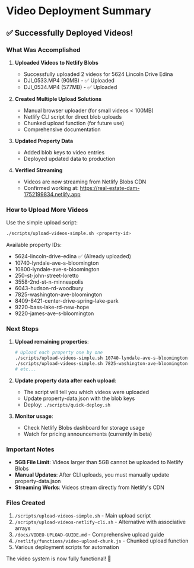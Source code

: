 # Video Deployment Summary

## ✅ Successfully Deployed Videos!

### What Was Accomplished

1. **Uploaded Videos to Netlify Blobs**
   - Successfully uploaded 2 videos for 5624 Lincoln Drive Edina
   - DJI_0533.MP4 (90MB) - ✅ Uploaded
   - DJI_0534.MP4 (577MB) - ✅ Uploaded

2. **Created Multiple Upload Solutions**
   - Manual browser uploader (for small videos < 100MB)
   - Netlify CLI script for direct blob uploads
   - Chunked upload function (for future use)
   - Comprehensive documentation

3. **Updated Property Data**
   - Added blob keys to video entries
   - Deployed updated data to production

4. **Verified Streaming**
   - Videos are now streaming from Netlify Blobs CDN
   - Confirmed working at: https://real-estate-dam-1752199834.netlify.app

### How to Upload More Videos

Use the simple upload script:
```bash
./scripts/upload-videos-simple.sh <property-id>
```

Available property IDs:
- 5624-lincoln-drive-edina ✅ (Already uploaded)
- 10740-lyndale-ave-s-bloomington
- 10800-lyndale-ave-s-bloomington
- 250-st-john-street-loretto
- 3558-2nd-st-n-minneapolis
- 6043-hudson-rd-woodbury
- 7825-washington-ave-bloomington
- 8409-8421-center-drive-spring-lake-park
- 9220-bass-lake-rd-new-hope
- 9220-james-ave-s-bloomington

### Next Steps

1. **Upload remaining properties**:
   ```bash
   # Upload each property one by one
   ./scripts/upload-videos-simple.sh 10740-lyndale-ave-s-bloomington
   ./scripts/upload-videos-simple.sh 7825-washington-ave-bloomington
   # etc...
   ```

2. **Update property data after each upload**:
   - The script will tell you which videos were uploaded
   - Update property-data.json with the blob keys
   - Deploy: `./scripts/quick-deploy.sh`

3. **Monitor usage**:
   - Check Netlify Blobs dashboard for storage usage
   - Watch for pricing announcements (currently in beta)

### Important Notes

- **5GB File Limit**: Videos larger than 5GB cannot be uploaded to Netlify Blobs
- **Manual Updates**: After CLI uploads, you must manually update property-data.json
- **Streaming Works**: Videos stream directly from Netlify's CDN

### Files Created

1. `/scripts/upload-videos-simple.sh` - Main upload script
2. `/scripts/upload-videos-netlify-cli.sh` - Alternative with associative arrays
3. `/docs/VIDEO-UPLOAD-GUIDE.md` - Comprehensive upload guide
4. `/netlify/functions/video-upload-chunk.js` - Chunked upload function
5. Various deployment scripts for automation

The video system is now fully functional! 🎉